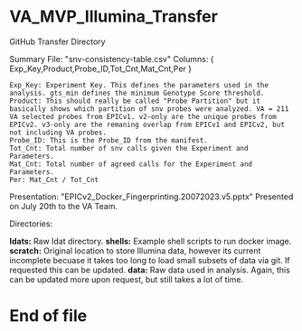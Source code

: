 # VA_MVP_Illumina_Transfer
GitHub Transfer Directory

Summary File: "snv-consistency-table.csv"
  Columns: { Exp_Key,Product,Probe_ID,Tot_Cnt,Mat_Cnt,Per }
    
    Exp_Key: Experiment Key. This defines the parameters used in the analysis. gts_min defines the minimum Genotype Score threshold. 
    Product: This should really be called "Probe Partition" but it basically shows which partition of snv probes were analyzed. VA = 211 VA selected probes from EPICv1. v2-only are the unique probes from EPICv2. v3-only are the remaning overlap from EPICv1 and EPICv2, but not including VA probes.   
    Probe_ID: This is the Probe_ID from the manifest.
    Tot_Cnt: Total number of snv calls given the Experiment and Parameters.
    Mat_Cnt: Total number of agreed calls for the Experiment and Parameters.
    Per: Mat_Cnt / Tot_Cnt

Presentation: "EPICv2_Docker_Fingerprinting.20072023.v5.pptx"
  Presented on July 20th to the VA Team.

Directories:

  **Idats:** Raw Idat directory. 
  **shells:** Example shell scripts to run docker image.
  **scratch:** Original location to store Illumina data, however its current incomplete becuase it takes too long to load small subsets of data via git. If requested this can be updated. 
  **data:** Raw data used in analysis. Again, this can be updated more upon request, but still takes a lot of time.

# End of file
